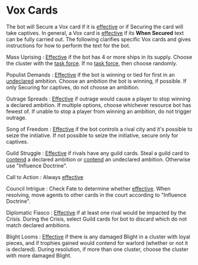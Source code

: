 # Vox Cards

The bot will Secure a Vox card if it is <ins>effective</ins> or if Securing the card will take captives. In general, a Vox card is <ins>effective</ins> if its **When Secured** text can be fully carried out. The following clarifies specific Vox cards and gives instructions for how to perform the text for the bot.

Mass Uprising
: <ins>Effective</ins> if the bot has 4 or more ships in its supply. Choose the cluster with the <ins>task force</ins>. If no <ins>task force</ins>, then choose randomly.

Populist Demands
: <ins>Effective</ins> if the bot is winning or tied for first in an <ins>undeclared</ins> ambition. Choose an ambition the bot is winning, if possible. If only Securing for captives, do not choose an ambition.

Outrage Spreads
: <ins>Effective</ins> if outrage would cause a player to stop winning a declared ambition. If multiple options, choose whichever resource bot has fewest of. If unable to stop a player from winning an ambition, do not trigger outrage.

Song of Freedom
: <ins>Effective</ins> if the bot controls a rival city and it's possible to seize the initiative. If not possible to seize the initiative, secure only for captives.

Guild Struggle
: <ins>Effective</ins> if rivals have any guild cards. Steal a guild card to <ins>contend</ins> a declared ambition or <ins>contend</ins> an undeclared ambition. Otherwise use "Influence Doctrine".

Call to Action
: Always <ins>effective</ins>

Council Intrigue
: Check Fate to determine whether <ins>effective</ins>. When resolving, move agents to other cards in the court according to "Influence Doctrine".

Diplomatic Fiasco
: <ins>Effective</ins> if at least one rival would be impacted by the Crisis. During the Crisis, select Guild cards for bot to discard which do not match declared ambitions.

Blight Looms
: <ins>Effective</ins> if there is any damaged Blight in a cluster with loyal pieces, and if trophies gained would contend for warlord (whether or not it is declared). During resolution, if more than one cluster, choose the cluster with more damaged Blight.

<div class="pagebreak"> </div>
